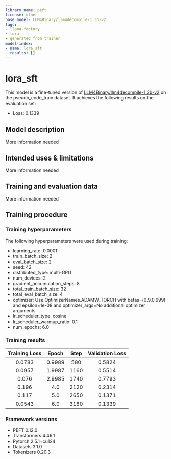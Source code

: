 ```yaml
---
library_name: peft
license: other
base_model: LLM4Binary/llm4decompile-1.3b-v2
tags:
- llama-factory
- lora
- generated_from_trainer
model-index:
- name: lora_sft
  results: []
---
```


<!-- This model card has been generated automatically according to the information the Trainer had access to. You
should probably proofread and complete it, then remove this comment. -->

# lora_sft

This model is a fine-tuned version of [LLM4Binary/llm4decompile-1.3b-v2](https://huggingface.co/LLM4Binary/llm4decompile-1.3b-v2) on the pseudo_code_train dataset.
It achieves the following results on the evaluation set:
- Loss: 0.1339

## Model description

More information needed

## Intended uses & limitations

More information needed

## Training and evaluation data

More information needed

## Training procedure

### Training hyperparameters

The following hyperparameters were used during training:
- learning_rate: 0.0001
- train_batch_size: 2
- eval_batch_size: 2
- seed: 42
- distributed_type: multi-GPU
- num_devices: 2
- gradient_accumulation_steps: 8
- total_train_batch_size: 32
- total_eval_batch_size: 4
- optimizer: Use OptimizerNames.ADAMW_TORCH with betas=(0.9,0.999) and epsilon=1e-08 and optimizer_args=No additional optimizer arguments
- lr_scheduler_type: cosine
- lr_scheduler_warmup_ratio: 0.1
- num_epochs: 6.0

### Training results

| Training Loss | Epoch  | Step | Validation Loss |
|:-------------:|:------:|:----:|:---------------:|
| 0.0783        | 0.9989 | 580  | 0.5824          |
| 0.0957        | 1.9987 | 1160 | 0.5514          |
| 0.076         | 2.9985 | 1740 | 0.7793          |
| 0.196         | 4.0    | 2120 | 0.2314          |
| 0.117         | 5.0    | 2650 | 0.1371          |
| 0.0543        | 6.0    | 3180 | 0.1339          |


### Framework versions

- PEFT 0.12.0
- Transformers 4.46.1
- Pytorch 2.5.1+cu124
- Datasets 3.1.0
- Tokenizers 0.20.3